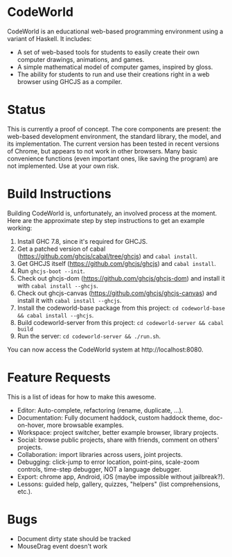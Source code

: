 CodeWorld
=========

CodeWorld is an educational web-based programming environment using a variant of Haskell.  It includes:

- A set of web-based tools for students to easily create their own computer drawings, animations, and games.
- A simple mathematical model of computer games, inspired by gloss.
- The ability for students to run and use their creations right in a web browser using GHCJS as a compiler.

Status
======

This is currently a proof of concept.  The core components are present: the web-based development environment, the standard library, the model, and its implementation.  The current version has been tested in recent versions of Chrome, but appears to not work in other browsers.  Many basic convenience functions (even important ones, like saving the program) are not implemented.  Use at your own risk.

Build Instructions
==================

Building CodeWorld is, unfortunately, an involved process at the moment.  Here are the approximate step by step instructions to get an example working:

1. Install GHC 7.8, since it's required for GHCJS.
2. Get a patched version of cabal (https://github.com/ghcjs/cabal/tree/ghcjs) and `cabal install`.
3. Get GHCJS itself (https://github.com/ghcjs/ghcjs) and `cabal install`.
4. Run `ghcjs-boot --init`.
5. Check out ghcjs-dom (https://github.com/ghcjs/ghcjs-dom) and install it with `cabal install --ghcjs`.
6. Check out ghcjs-canvas (https://github.com/ghcjs/ghcjs-canvas) and install it with `cabal install --ghcjs`.
8. Install the codeworld-base package from this project: `cd codeworld-base && cabal install --ghcjs`.
9. Build codeworld-server from this project: `cd codeworld-server && cabal build`
10. Run the server: `cd codeworld-server && ./run.sh`.

You can now access the CodeWorld system at http://localhost:8080.

Feature Requests
================

This is a list of ideas for how to make this awesome.

* Editor: Auto-complete, refactoring (rename, duplicate, ...).
* Documentation: Fully document haddock, custom haddock theme, doc-on-hover, more browsable examples.
* Workspace: project switcher, better example browser, library projects.
* Social: browse public projects, share with friends, comment on others' projects.
* Collaboration: import libraries across users, joint projects.
* Debugging: click-jump to error location, point-pins, scale-zoom controls, time-step debugger, NOT a language debugger.
* Export: chrome app, Android, iOS (maybe impossible without jailbreak?).
* Lessons: guided help, gallery, quizzes, "helpers" (list comprehensions, etc.).

Bugs
====

- Document dirty state should be tracked
- MouseDrag event doesn't work